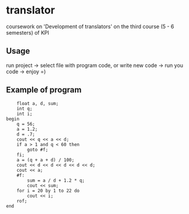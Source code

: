 # translator
coursework on 'Development of translators' on the third course (5 - 6 semesters) of KPI

## Usage
run project -> select file with program code, or write new code -> run you code -> enjoy =)

## Example of program
```
    float a, d, sum;
    int q;
    int i;
begin
    q = 56;
    a = 1.2;
    d = .7;
    cout << q << a << d;
    if a > 1 and q < 60 then
        goto #f;
    fi;
    a = (q + a + d) / 100;
    cout << d << d << d << d << d;
    cout << a;
    #f:
        sum = a / d + 1.2 * q;
        cout << sum;
    for i = 20 by 1 to 22 do
        cout << i;
    rof;
end
```
